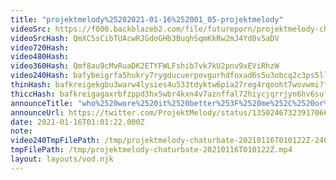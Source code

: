 ```yaml
---
title: "projektmelody%25202021-01-16%252001_05-projektmelody"
videoSrc: https://f000.backblazeb2.com/file/futureporn/projektmelody-chaturbate-2021-01-16.mp4
videoSrcHash: QmXC5sCibTUAcwRJGdoGHb3BuqhSqmKkRw2mJ4Yd8v5aDV
video720Hash: 
video480Hash: 
video360Hash: Qmf8au9cMvRuaDK2ETYFWLFshib7vk7kU2pnv9xEViRhzW
video240Hash: bafybeigrfa5hukry7rygducuerpovgurhdfoxad6s5u3obcq2c3ps5llzi?filename=projektmelody-chaturbate-20210116T010122Z-240p.mp4
thinHash: bafkreigekgbu3warw4lysies4u533tdyktw6pia27reg4rqooht7wovwmi?filename=20210116T010122Z_thin.jpg
thiccHash: bafkreigagaxrbfzppd3hx5wbr4kxn4v7aznffal72hiycjqrrjyn6hv6su?filename=20210116T010122Z_thicc.jpg
announceTitle: "who%2520wore%2520it%2520better%253F%2520me%252C%2520or%2520me%253F"
announceUrl: https://twitter.com/ProjektMelody/status/1350246732391706624
date: 2021-01-16T01:01:22.000Z
note: 
video240TmpFilePath: /tmp/projektmelody-chaturbate-20210116T010122Z-240p.mp4
tmpFilePath: /tmp/projektmelody-chaturbate-20210116T010122Z.mp4
layout: layouts/vod.njk
---
```

